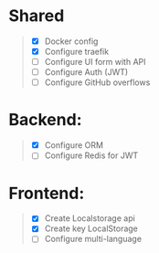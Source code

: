 # Shared
> - [X] Docker config
> - [X] Configure traefik
> - [ ] Configure UI form with API
> - [ ] Configure Auth (JWT)
> - [ ] Configure GitHub overflows

# Backend:
> - [X] Configure ORM
> - [ ] Configure Redis for JWT

# Frontend:
> - [X] Create Localstorage api
> - [X] Create key LocalStorage
> - [ ] Configure multi-language
